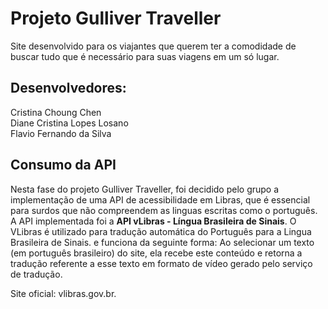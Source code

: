 # Projeto Gulliver Traveller 

Site desenvolvido para os viajantes que querem ter a comodidade de buscar
tudo que é necessário para suas viagens em um só lugar.

## Desenvolvedores: 
Cristina Choung Chen  
Diane Cristina Lopes Losano  
Flavio Fernando da Silva

## Consumo da API 

Nesta fase do projeto Gulliver Traveller, foi decidido pelo grupo
a implementação de uma API de acessibilidade em Libras, que é essencial
para surdos que não compreendem as linguas escritas como o português.  
A API implementada foi a __API vLibras - Língua Brasileira de Sinais__. 
O VLibras é utilizado para tradução automática do Português para a Lingua Brasileira de Sinais.
e funciona da seguinte forma: Ao selecionar um texto (em português brasileiro) 
do site, ela recebe este conteúdo e retorna a tradução referente a esse texto 
em formato de vídeo gerado pelo serviço de tradução. 

Site oficial: vlibras.gov.br.
